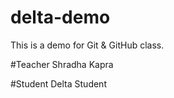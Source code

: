 # delta-demo
This is a demo for Git &amp; GitHub class.

#Teacher
Shradha Kapra

#Student
Delta Student

